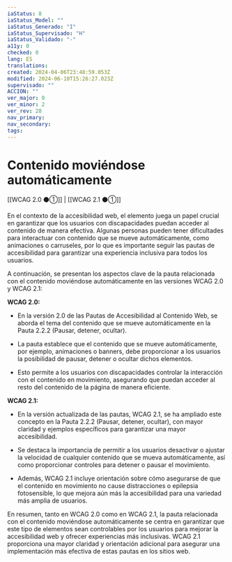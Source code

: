 ```yaml
---
iaStatus: 8
iaStatus_Model: ""
iaStatus_Generado: "I"
iaStatus_Supervisado: "H"
iaStatus_Validado: "-"
a11y: 0
checked: 0
lang: ES
translations: 
created: 2024-04-06T23:48:59.053Z
modified: 2024-06-10T15:26:27.023Z
supervisado: ""
ACCION: ""
ver_major: 0
ver_minor: 2
ver_rev: 28
nav_primary: 
nav_secondary: 
tags:
---
```

# Contenido moviéndose automáticamente

[[WCAG 2.0 ⚫①]] | [[WCAG 2.1 ⚫①]]

En el contexto de la accesibilidad web, el elemento <TOKEN> juega un papel crucial en garantizar que los usuarios con discapacidades puedan acceder al contenido de manera efectiva. Algunas personas pueden tener dificultades para interactuar con contenido que se mueve automáticamente, como animaciones o carruseles, por lo que es importante seguir las pautas de accesibilidad para garantizar una experiencia inclusiva para todos los usuarios.

A continuación, se presentan los aspectos clave de la pauta relacionada con el contenido moviéndose automáticamente en las versiones WCAG 2.0 y WCAG 2.1:

**WCAG 2.0:**
- En la versión 2.0 de las Pautas de Accesibilidad al Contenido Web, se aborda el tema del contenido que se mueve automáticamente en la Pauta 2.2.2 (Pausar, detener, ocultar).

- La pauta establece que el contenido que se mueve automáticamente, por ejemplo, animaciones o banners, debe proporcionar a los usuarios la posibilidad de pausar, detener o ocultar dichos elementos.

- Esto permite a los usuarios con discapacidades controlar la interacción con el contenido en movimiento, asegurando que puedan acceder al resto del contenido de la página de manera eficiente.

**WCAG 2.1:**
- En la versión actualizada de las pautas, WCAG 2.1, se ha ampliado este concepto en la Pauta 2.2.2 (Pausar, detener, ocultar), con mayor claridad y ejemplos específicos para garantizar una mayor accesibilidad.

- Se destaca la importancia de permitir a los usuarios desactivar o ajustar la velocidad de cualquier contenido que se mueva automáticamente, así como proporcionar controles para detener o pausar el movimiento.

- Además, WCAG 2.1 incluye orientación sobre cómo asegurarse de que el contenido en movimiento no cause distracciones o epilepsia fotosensible, lo que mejora aún más la accesibilidad para una variedad más amplia de usuarios.

En resumen, tanto en WCAG 2.0 como en WCAG 2.1, la pauta relacionada con el contenido moviéndose automáticamente se centra en garantizar que este tipo de elementos sean controlables por los usuarios para mejorar la accesibilidad web y ofrecer experiencias más inclusivas. WCAG 2.1 proporciona una mayor claridad y orientación adicional para asegurar una implementación más efectiva de estas pautas en los sitios web.
